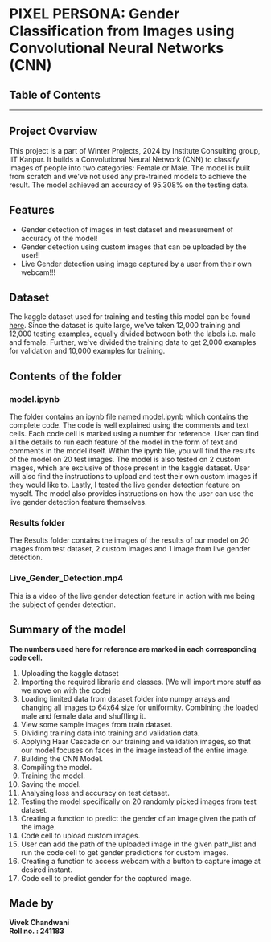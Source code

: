 # PIXEL PERSONA: Gender Classification from Images using Convolutional Neural Networks (CNN)

## Table of Contents


---

## Project Overview
This project is a part of Winter Projects, 2024 by Institute Consulting group, IIT Kanpur. It builds a Convolutional Neural Network (CNN) to classify images of people into two categories: Female or Male. The model is built from scratch and we've not used any pre-trained models to achieve the result. The model achieved an accuracy of 95.308% on the testing data.

## Features
- Gender detection of images in test dataset and measurement of accuracy of the model!
- Gender detection using custom images that can be uploaded by the user!!
- Live Gender detection using image captured by a user from their own webcam!!!

## Dataset
The kaggle dataset used for training and testing this model can be found [here](https://www.kaggle.com/datasets/yasserhessein/gender-dataset). Since the dataset is quite large, we've taken 12,000 training and 12,000 testing examples, equally divided between both the labels i.e. male and female. Further, we've divided the training data to get 2,000 examples for validation and 10,000 examples for training.

## Contents of the folder
### model.ipynb
The folder contains an ipynb file named model.ipynb which contains the complete code. The code is well explained using the comments and text cells. Each code cell is marked using a number for reference. User can find all the details to run each feature of the model in the form of text and comments in the model itself. Within the ipynb file, you will find the results of the model on 20 test images. The model is also tested on 2 custom images, which are exclusive of those present in the kaggle dataset. User will also find the instructions to upload and test their own custom images if they would like to. Lastly, I tested the live gender detection feature on myself. The model also provides instructions on how the user can use the live gender detection feature themselves.
### Results folder
The Results folder contains the images of the results of our model on 20 images from test dataset, 2 custom images and 1 image from live gender detection.
### Live_Gender_Detection.mp4
This is a video of the live gender detection feature in action with me being the subject of gender detection.

## Summary of the model
**The numbers used here for reference are marked in each corresponding code cell.**
1. Uploading the kaggle dataset
2. Importing the required librarie and classes. (We will import more stuff as we move on with the code)
3. Loading limited data from dataset folder into numpy arrays and changing all images to 64x64 size for uniformity. Combining the loaded male and female data and shuffling it.
4. View some sample images from train dataset.
5. Dividing training data into training and validation data.
6. Applying Haar Cascade on our training and validation images, so that our model focuses on faces in the image instead of the entire image.
7. Building the CNN Model.
8. Compiling the model.
9. Training the model.
10. Saving the model.
11. Analysing loss and accuracy on test dataset.
12. Testing the model specifically on 20 randomly picked images from test dataset.
13. Creating a function to predict the gender of an image given the path of the image.
14. Code cell to upload custom images.
15. User can add the path of the uploaded image in the given path_list and run the code cell to get gender predictions for custom images.
16. Creating a function to access webcam with a button to capture image at desired instant.
17. Code cell to predict gender for the captured image.

##  Made by
**Vivek Chandwani**<br>
**Roll no. : 241183**
